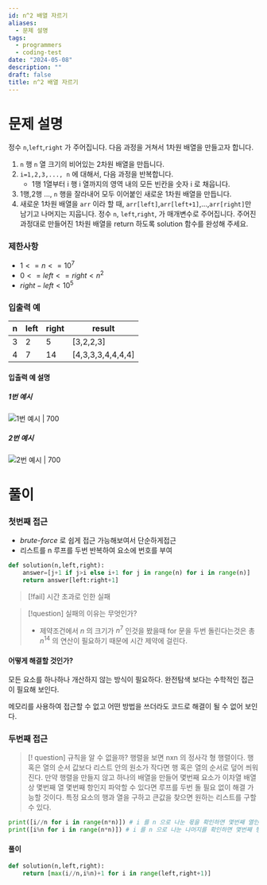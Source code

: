 ```yaml
---
id: n^2 배열 자르기
aliases:
  - 문제 설명
tags:
  - programmers
  - coding-test
date: "2024-05-08"
description: ""
draft: false
title: n^2 배열 자르기
---
```

# 문제 설명
정수 `n`,`left`,`right` 가 주어집니다. 다음 과정을 거쳐서 1차원 배열을 만들고자 합니다.
1. `n` 행 `n` 열 크기의 비어있는 2차원 배열을 만듭니다.
2. `i=1,2,3,..., n` 에 대해서, 다음 과정을 반복합니다.
    - 1행 1열부터 i 행 i 열까지의 영역 내의 모든 빈칸을 숫자 i 로 채웁니다. 
3. 1행,2행 ..., `n` 행을 잘라내어 모두 이어붙인 새로운 1차원 배열을 만듭니다.
4. 새로운 1차원 배열을 `arr` 이라 할 때, `arr[left]`,`arr[left+1]`,...,`arr[right]`만 남기고 나머지는 지웁니다.
정수 `n`, `left`,`right`, 가 매개변수로 주어집니다. 주어진 과정대로 만들어진 1차원 배열을 return 하도록 solution 함수를 완성해 주세요.
### 제한사항
- $1<=n<=10^7$
- $0<=left<=right<n^2$
- $right - left < 10^5$
### 입출력 예
| n   | left | right | result            |
| --- | ---- | ----- | ----------------- |
| 3   | 2    | 5     | [3,2,2,3]         |
| 4   | 7    | 14    | [4,3,3,3,4,4,4,4] |
#### 입출력 예 설명
##### 1번 예시

![1번 예시 | 700](https://grepp-programmers.s3.amazonaws.com/production/file_resource/103/FlattenedFills_ex1.gif)

##### 2번 예시

![2번 예시 | 700](https://grepp-programmers.s3.amazonaws.com/production/file_resource/104/FlattenedFills_ex2.gif)

# 풀이

### 첫번째 접근

- *brute-force* 로 쉽게 접근 가능해보여서 단순하게접근
- 리스트를 n 루프를 두번 반복하여 요소에 번호를 부여

```python
def solution(n,left,right):
	answer=[j+1 if j>i else i+1 for j in range(n) for i in range(n)]
	return answer[left:right+1]
```

>[!fail]
>시간 초과로 인한 실패

>[!question] 실패의 이유는 무엇인가?
>- 제약조건에서 $n$ 의 크기가  $n^7$ 인것을 봤을때 for 문을 두번 돌린다는것은 총 $n^{14}$ 의 연산이 필요하기 때문에 시간 제약에 걸린다.

#### 어떻게 해결할 것인가?

모든 요소를 하나하나 개산하지 않는 방식이 필요하다.
완전탐색 보다는 수학적인 접근이 필요해 보인다.

메모리를 사용하여 접근할 수 없고 어떤 방법을 쓰더라도 코드로 해결이 될 수 없어 보인다.

### 두번째 접근

>[! question] 규칙을 알 수 없을까?
>행렬을 보면 nxn 의 정사각 형 행렬이다.
>행 혹은 열의 순서 값보다 리스트 안의 원소가 작다면 행 혹은 열의 순서로 덮어 씌워진다.
> 만약 행렬을 만들지 않고 하나의 배열을 만들어 몇번째 요소가 이차열 배열 상 몇번째 열 몇번째 항인지 파악할 수 있다면 루프를 두번 돌 필요 없이 해결 가능할 것이다.
> 특정 요소의 행과 열을 구하고 큰값을 찾으면 원하는 리스트를 구할 수 있다.

```python
print([i//n for i in range(n*n)]) # i 를 n 으로 나눈 몫을 확인하면 몇번째 열인지 파악이 가능하다. 다만 인덱스 기준 이기때문에 +1 을 해줘야 한다.
print([i%n for i in range(n*n)]) # i 를 n 으로 나눈 나머지를 확인하면 몇번째 행인지 파악이 가능하다. 이 경우에도 인덱스 기준이기 때문에 +1 을 해줘야 한다.
```

#### 풀이
```python
def solution(n,left,right):
	return [max(i//n,i%n)+1 for i in range(left,right+1)]
```



